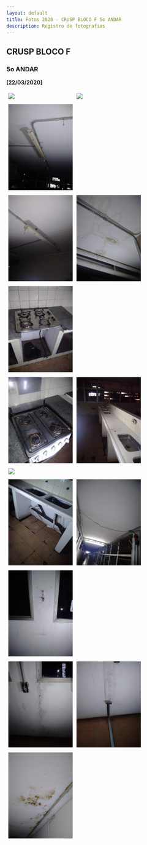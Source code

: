 ```yaml
---
layout: default
title: Fotos 2020 - CRUSP BLOCO F 5o ANDAR
description: Registro de fotografias
---
```


<!-- 
Em href="" colocar dentro das aspas o link 
do arquivo seja no drive ou no próprio github
LEMBRE-SE SEMPRE DE TORNÁ-LO PÚBLICO
-->

## CRUSP BLOCO F
### 5o ANDAR

<b>[22/03/2020]</b>
<p></p>
<div class = "row">
	<div class = "column" style="width:100%"><a href="./andar5/1" data-toggle="lightbox"><img src="./andar5/1.jpg"></a></div>
	<div class = "column" style="width:100%"><a href="./andar5/2" data-toggle="lightbox"><img src="./andar5/2.jpg"></a></div>
	<div class = "column" style="width:100%"><a href="./andar5/3" data-toggle="lightbox"><img src="./andar5/3.jpg"></a></div>
</div>
<div class = "row">
	<div class = "column" style="width:100%"><a href="./andar5/4" data-toggle="lightbox"><img src="./andar5/4.jpg"></a></div>
	<div class = "column" style="width:100%"><a href="./andar5/5" data-toggle="lightbox"><img src="./andar5/5.jpg"></a></div>
	<div class = "column" style="width:100%"><a href="./andar5/6" data-toggle="lightbox"><img src="./andar5/6.jpg"></a></div>
</div>
<div class = "row">
	<div class = "column" style="width:100%"><a href="./andar5/7" data-toggle="lightbox"><img src="./andar5/7.jpg"></a></div>
	<div class = "column" style="width:100%"><a href="./andar5/8" data-toggle="lightbox"><img src="./andar5/8.jpg"></a></div>
	<div class = "column" style="width:100%"><a href="./andar5/9" data-toggle="lightbox"><img src="./andar5/9.jpg"></a></div>
</div>
<div class = "row">
	<div class = "column" style="width:100%"><a href="./andar5/10" data-toggle="lightbox"><img src="./andar5/10.jpg"></a></div>
	<div class = "column" style="width:100%"><a href="./andar5/11" data-toggle="lightbox"><img src="./andar5/11.jpg"></a></div>
	<div class = "column" style="width:100%"><a href="./andar5/12" data-toggle="lightbox"><img src="./andar5/12.jpg"></a></div>
</div>
<div class = "row">
	<div class = "column" style="width:100%"><a href="./andar5/13" data-toggle="lightbox"><img src="./andar5/13.jpg"></a></div>
	<div class = "column" style="width:100%"><a href="./andar5/14" data-toggle="lightbox"><img src="./andar5/14.jpg"></a></div>
	<div class = "column" style="width:100%"><a href="./andar5/15" data-toggle="lightbox"><img src="./andar5/15.jpg"></a></div>
</div>


<style>
 /* Three image containers (use 25% for four, and 50% for two, etc) */
.column {
  float: left;
  width: 33.33% !important;
  padding: 5px;
}

/* Clear floats after image containers */
.row::after {
  content: "";
  clear: both;
  display: table;
} 
</style>